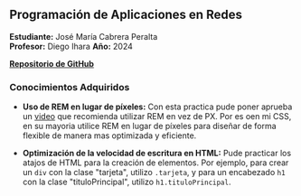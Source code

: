 
## Programación de Aplicaciones en Redes

**Estudiante:** José María Cabrera Peralta  
**Profesor:** Diego Ihara
**Año:** 2024

**[Repositorio de GitHub](https://github.com/xJopar/par_front_end_tarea_html_css)**
### Conocimientos Adquiridos

- **Uso de REM en lugar de píxeles:** Con esta practica pude poner aprueba un  [video](https://www.youtube.com/watch?v=xCSw6bPXZks&ab_channel=CoderCoder) que recomienda utilizar REM en vez de PX. Por es oen mi CSS, en su mayoria utilice REM en lugar de píxeles para diseñar de forma flexible de manera mas optimizada y eficiente.
  
- **Optimización de la velocidad de escritura en HTML:** Pude practicar los atajos de HTML para la creación de elementos. Por ejemplo, para crear un `div` con la clase "tarjeta", utilizo `.tarjeta`, y para un encabezado `h1` con la clase "tituloPrincipal", utilizo `h1.tituloPrincipal`. 
